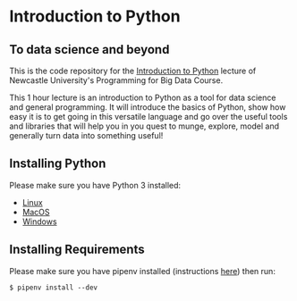 # Introduction to Python
## To data science and beyond

This is the code repository for the [Introduction to Python](https://docs.google.com/presentation/d/1YRACaKWt1eXR9Wg1zRSOWrlu4uHnGPpH3IThmjfbe9k/edit?usp=sharing) 
lecture of Newcastle University's Programming for Big Data Course.

This 1 hour lecture is an introduction to Python as a tool for data science
and general programming. It will introduce the basics of Python, show how easy
it is to get going in this versatile language and go over the useful tools and
libraries that will help you in you quest to munge, explore, model and
generally turn data into something useful!

## Installing Python

Please make sure you have Python 3 installed: 

- [Linux](http://docs.python-guide.org/en/latest/starting/install3/linux/)
- [MacOS](http://docs.python-guide.org/en/latest/starting/install3/osx/)
- [Windows](http://docs.python-guide.org/en/latest/starting/install3/win/)

## Installing Requirements

Please make sure you have pipenv installed (instructions
[here](http://docs.python-guide.org/en/latest/dev/virtualenvs/#virtualenvironments-ref))
then run:

`$ pipenv install --dev`


